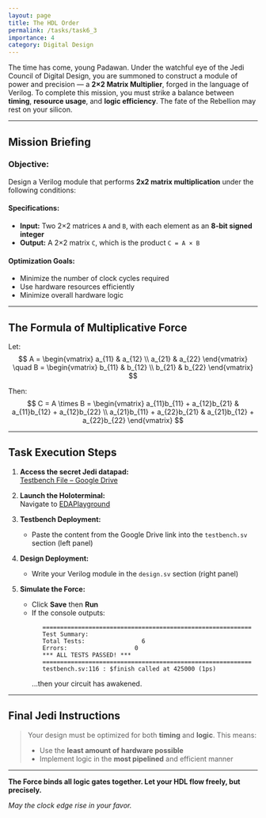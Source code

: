```yaml
---
layout: page
title: The HDL Order
permalink: /tasks/task6_3
importance: 4
category: Digital Design
---
```


The time has come, young Padawan. Under the watchful eye of the Jedi Council of Digital Design, you are summoned to construct a module of power and precision — a **2×2 Matrix Multiplier**, forged in the language of Verilog. To complete this mission, you must strike a balance between **timing**, **resource usage**, and **logic efficiency**. The fate of the Rebellion may rest on your silicon.

---

## Mission Briefing

### Objective:
Design a Verilog module that performs **2x2 matrix multiplication** under the following conditions:

#### Specifications:
- **Input:** Two 2×2 matrices `A` and `B`, with each element as an **8-bit signed integer**
- **Output:** A 2×2 matrix `C`, which is the product `C = A × B`

#### Optimization Goals:
- Minimize the number of clock cycles required
- Use hardware resources efficiently
- Minimize overall hardware logic

---

## The Formula of Multiplicative Force

Let:
$$
A = \begin{vmatrix}
a_{11} & a_{12} \\
a_{21} & a_{22}
\end{vmatrix}
\quad
B = \begin{vmatrix}
b_{11} & b_{12} \\
b_{21} & b_{22}
\end{vmatrix}
$$

Then:
$$
C = A \times B = \begin{vmatrix}
a_{11}b_{11} + a_{12}b_{21} & a_{11}b_{12} + a_{12}b_{22} \\
a_{21}b_{11} + a_{22}b_{21} & a_{21}b_{12} + a_{22}b_{22}
\end{vmatrix}
$$

---

## Task Execution Steps

1. **Access the secret Jedi datapad:**  
   [Testbench File – Google Drive](https://drive.google.com/drive/folders/1RF4yw-MRR_ZKoP1AoHSOtmx7msi20Z3P)

2. **Launch the Holoterminal:**  
   Navigate to [EDAPlayground](https://www.edaplayground.com)

3. **Testbench Deployment:**
   - Paste the content from the Google Drive link into the `testbench.sv` section (left panel)

4. **Design Deployment:**
   - Write your Verilog module in the `design.sv` section (right panel)

5. **Simulate the Force:**
   - Click **Save** then **Run**
   - If the console outputs:
     ```
        ===========================================================
        Test Summary:
        Total Tests:                6
        Errors:                   0
        *** ALL TESTS PASSED! ***
        ===========================================================
        testbench.sv:116 : $finish called at 425000 (1ps)
     ```
     ...then your circuit has awakened.

---

## Final Jedi Instructions

> Your design must be optimized for both **timing** and **logic**.
> This means:
> - Use the **least amount of hardware possible**
> - Implement logic in the **most pipelined** and efficient manner

---

**The Force binds all logic gates together. Let your HDL flow freely, but precisely.**

_May the clock edge rise in your favor._
